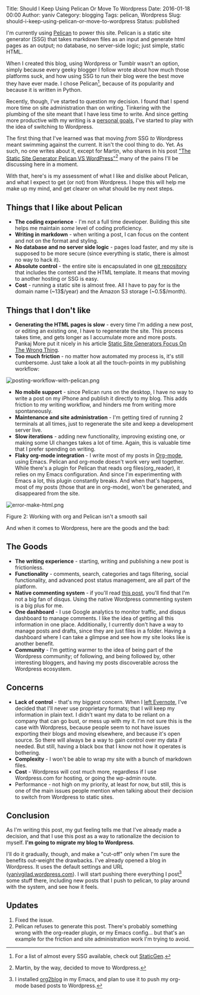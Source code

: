 Title: Should I Keep Using Pelican Or Move To Wordpress
Date: 2016-01-18 00:00
Author: yaniv
Category: blogging
Tags: pelican, Wordpress
Slug: should-i-keep-using-pelican-or-move-to-wordpress
Status: published

I'm currently using [Pelican](http://docs.getpelican.com/en/3.6.3/) to
power this site. Pelican is a static site generator (SSG) that takes
markdown files as an input and generate html pages as an output; no
database, no server-side logic; just simple, static HTML.

When I created this blog, using Wordpress or Tumblr wasn't an option,
simply because every geeky blogger I follow wrote about how much those
platforms suck, and how using SSG to run their blog were the best move
they have ever made. I chose Pelican[^1],
because of its popularity and because it is written in Python.

<!--more-->

Recently, though, I've started to question my decision. I found that I
spend more time on site administration than on writing. Tinkering with
the plumbing of the site meant that I have less time to write. And since
getting more productive with my writing is a [personal
goals](http://prodissues.com/2015/12/thinking-with-words.html), I've
started to play with the idea of switching to Wordpress.

The first thing that I've learned was that moving *from* SSG *to*
Wordpress meant swimming against the current. It isn't the cool thing to
do. Yet. As such, no one writes about it, except for Martin, who shares
in his post ["The Static Site Generator Pelican VS
WordPress"](http://ronn-bundgaard.dk/blog/the-static-site-generator-pelican-vs-wordpress/#comment-14937)[^2] many of the pains I'll be discussing here in a moment.

With that, here's is my assessment of what I like and dislike about
Pelican, and what I expect to get (or not) from Wordpress. I hope this
will help me make up my mind, and get clearer on what should be my next
steps.


## Things that I like about Pelican

-   ****The coding experience**** - I'm not a full time developer.
    Building this site helps me maintain *some* level of
    coding proficiency.
-   ****Writing in markdown**** - when writing a post, I can focus on
    the content and not on the format and styling.
-   ****No database and no server side logic**** - pages load faster,
    and my site is supposed to be more secure (since everything is
    static, there is almost no way to hack it).
-   ****Absolute control**** - the entire site is encapsulated in one
    [git repository](https://github.com/yanivdll/prodissues) that
    includes the content and the HTML template. It means that moving to
    another hosting or SSG is easy.
-   ****Cost**** - running a static site is almost free. All I have to
    pay for is the domain name (\~13\$/year) and the Amazon S3
    storage (\~0.5\$/month).

## Things that I don't like 

-   ****Generating the HTML pages is slow**** - every time I'm adding a
    new post, or editing an existing one, I have to regenerate the site.
    This process takes time, and gets longer as I accumulate more and
    more posts. Pankaj More put it nicely in his article [Static Site
    Generators Focus On The Wrong
    Thing](http://blog.pankajmore.in/static-site-generators-focus-on-the-wrong-thing).
-   ****Too much friction**** - no matter how automated my process is,
    it's still cumbersome. Just take a look at all the touch-points in
    my publishing workflow:


![posting-workflow-with-pelican.png](http://media.prodissues.com/images/2016/01/posting-workflow-with-pelican.png)


-   ****No mobile support**** - since Pelican runs on the desktop, I
    have no way to write a post on my iPhone and publish it directly to
    my blog. This adds friction to my writing workflow, and hinders me
    from writing more spontaneously.
-   ****Maintenance and site administration**** - I'm getting tired of
    running 2 terminals at all times, just to regenerate the site and
    keep a development server live.
-   ****Slow iterations**** - adding new functionality, improving
    existing one, or making some UI changes takes a lot of time. Again,
    this is valuable time that I prefer spending on writing.
-   ****Flaky org-mode integration**** - I write most of my posts in
    [Org-mode](http://orgmode.org/), using Emacs. Pelican and org-mode
    doesn't work very well together. While there's a plugin for Pelican
    that reads org files(org\_reader), it relies on my
    Emacs configuration. And since I'm experimenting with Emacs a lot,
    this plugin constantly breaks. And when that's happens, most of my
    posts (those that are in org-mode), won't be generated, and
    disappeared from the site.


![error-make-html.png](http://media.prodissues.com/images/2016/01/error-make-html.png)

<span class="figure-number">Figure 2:</span> Working with org and
Pelican isn't a smooth sail


And when it comes to Wordpress, here are the goods and the bad:

## The Goods

-   ****The writing experience**** - starting, writing and publishing a
    new post is frictionless.
-   ****Functionality**** - comments, search, categories and tags
    filtering, social functionality, and advanced post status
    management, are all part of the platform.
-   ****Native commenting system**** - if you'll read [this
    post](http://prodissues.com/2015/11/adding-a-commenting-system.html),
    you'll find that I'm not a big fan of disqus. Using the native
    Wordpress commenting system is a big plus for me.
-   ****One dashboard**** - I use Google analytics to monitor traffic,
    and disqus dashboard to manage comments. I like the idea of getting
    all this information in one place. Additionally, I currently don't
    have a way to manage posts and drafts, since they are just files in
    a folder. Having a dashboard where I can take a glimpse and see how
    my site looks like is another benefit.
-   ****Community**** - I'm getting warmer to the idea of being part of
    the Wordpress community; of following, and being followed by, other
    interesting bloggers, and having my posts discoverable across the
    Wordpress ecosystem.


## Concerns

-   ****Lack of control**** - that's my biggest concern. When I [left
    Evernote](http://prodissues.com/2015/06/why-i-decided-to-move-away-from-evernote.html),
    I've decided that I'll never use proprietary formats; that I will
    keep my information in plain text. I didn't want my data to be
    reliant on a company that can go bust, or mess up with my it. I'm
    not sure this is the case with Wordpress, because people seem to not
    have issues exporting their blogs and moving elsewhere, and because
    it's open source. So there will always be a way to gain control over
    my data if needed. But still, having a black box that I know not how
    it operates is bothering.
-   ****Complexity**** - I won't be able to wrap my site with a bunch of
    markdown files.
-   ****Cost**** - Wordpress will cost much more, regardless if I use
    Wordpress.com for hosting, or going the wp-admin route.
-   Performance - not high on my priority, at least for now, but still,
    this is one of the main issues people mention when talking about
    their decision to switch from Wordpress to static sites.


## Conclusion

As I'm writing this post, my gut feeling tells me that I've already made
a decision, and that I use this post as a way to rationalize the
decision to myself. ****I'm going to migrate my blog to Wordpress****.

I'll do it gradually, though, and make a "cut-off" only when I'm sure
the benefits out-weight the drawbacks. I've already opened a blog in
Wordpress. It uses the default settings and URL
([yanivgilad.wordpress.com](http://yanivgilad.wordpress.com/)). I will
start pushing there everything I post[^3] some
stuff there, including new posts that I push to pelican, to play around
with the system, and see how it feels.

## Updates

1.  Fixed the issue.
2.  Pelican refuses to generate this post. There's probably something
    wrong with the org-reader plugin, or my Emacs config... but that's
    an example for the friction and site administration work I'm trying
    to avoid.

[^1]: For a list of almost every SSG available, check out
[StaticGen](https://www.staticgen.com/).

[^2]: Martin, by the way, decided to move to Wordpress.

[^3]: I installed [org2blog](https://github.com/punchagan/org2blog/) in my
Emacs, and plan to use it to push my org-mode based posts to Wordpress.